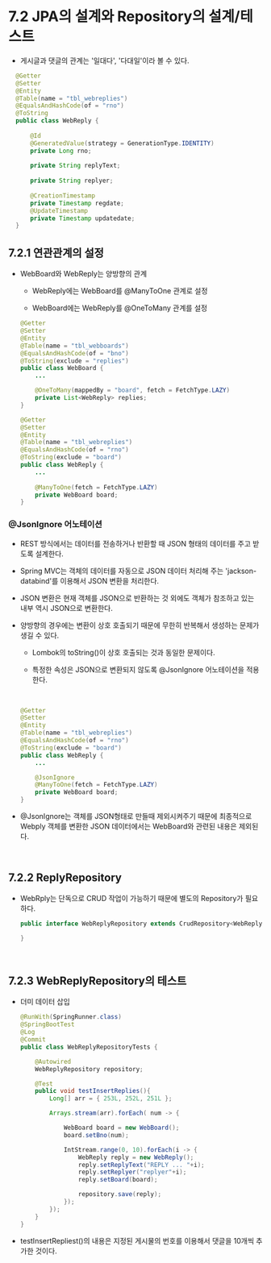# 7.2 JPA의 설계와 Repository의 설계/테스트

  - 게시글과 댓글의 관계는 '일대다', '다대일'이라 볼 수 있다.

  ```Java
    @Getter
    @Setter
    @Entity
    @Table(name = "tbl_webreplies")
    @EqualsAndHashCode(of = "rno")
    @ToString
    public class WebReply {
        
        @Id
        @GeneratedValue(strategy = GenerationType.IDENTITY)
        private Long rno;
        
        private String replyText;
        
        private String replyer;
        
        @CreationTimestamp
        private Timestamp regdate;
        @UpdateTimestamp
        private Timestamp updatedate;
    }
  ```

## 7.2.1 연관관계의 설정

 - WebBoard와 WebReply는 양방향의 관계
    
    - WebReply에는 WebBoard를 @ManyToOne 관계로 설정

    - WebBoard에는 WebReply를 @OneToMany 관계를 설정

    
    ```Java    
    @Getter
    @Setter
    @Entity
    @Table(name = "tbl_webboards")
    @EqualsAndHashCode(of = "bno")
    @ToString(exclude = "replies")
    public class WebBoard {
        ...

        @OneToMany(mappedBy = "board", fetch = FetchType.LAZY)
        private List<WebReply> replies;
    }
    ```

    ```Java
    @Getter
    @Setter
    @Entity
    @Table(name = "tbl_webreplies")
    @EqualsAndHashCode(of = "rno")
    @ToString(exclude = "board")
    public class WebReply {
        ...
        
        @ManyToOne(fetch = FetchType.LAZY)
        private WebBoard board;
    }
    ```

### @JsonIgnore 어노테이션

  - REST 방식에서는 데이터를 전송하거나 반환할 때 JSON 형태의 데이터를 주고 받도록 설계한다.

  - Spring MVC는 객체의 데이터를 자동으로 JSON 데이터 처리해 주는 'jackson-databind'를 이용해서 JSON 변환을 처리한다.
  
  - JSON 변환은 현재 객체를 JSON으로 반환하는 것 외에도 객체가 참조하고 있는 내부 역시 JSON으로 변환한다.

  - 양방향의 경우에는 변환이 상호 호출되기 때문에 무한히 반복해서 생성하는 문제가 생길 수 있다.
    
    - Lombok의 toString()이 상호 호출되는 것과 동일한 문제이다.

    - 특정한 속성은 JSON으로 변환되지 않도록 @JsonIgnore 어노테이션을 적용한다.

    <br />

    ```Java
    @Getter
    @Setter
    @Entity
    @Table(name = "tbl_webreplies")
    @EqualsAndHashCode(of = "rno")
    @ToString(exclude = "board")
    public class WebReply {
        ... 

        @JsonIgnore
        @ManyToOne(fetch = FetchType.LAZY)
        private WebBoard board;
    }
    ```

  - @JsonIgnore는 객체를 JSON형태로 만들때 제외시켜주기 때문에 최종적으로 Webply 객체를 변환한 JSON 데이터에서는 WebBoard와 관련된 내용은 제외된다.

<br />

## 7.2.2 ReplyRepository 

 - WebRply는 단독으로 CRUD 작업이 가능하기 때문에 별도의 Repository가 필요하다.

    ```Java
    public interface WebReplyRepository extends CrudRepository<WebReply, Long> {
    
    }
    ```

<br />

## 7.2.3 WebReplyRepository의 테스트

 - 더미 데이터 삽입

    ```Java
    @RunWith(SpringRunner.class)
    @SpringBootTest
    @Log
    @Commit
    public class WebReplyRepositoryTests {

        @Autowired
        WebReplyRepository repository;

        @Test
        public void testInsertReplies(){
            Long[] arr = { 253L, 252L, 251L };

            Arrays.stream(arr).forEach( num -> {

                WebBoard board = new WebBoard();
                board.setBno(num);

                IntStream.range(0, 10).forEach(i -> {
                    WebReply reply = new WebReply();
                    reply.setReplyText("REPLY ... "+i);
                    reply.setReplyer("replyer"+i);
                    reply.setBoard(board);

                    repository.save(reply);
                });
            });
        }
    }
    ```

  - testInsertRepliest()의 내용은 지정된 게시물의 번호를 이용해서 댓글을 10개씩 추가한 것이다. 
